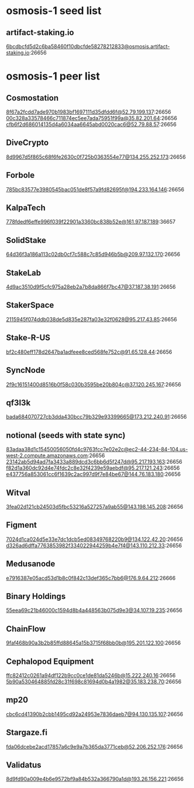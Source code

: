 # osmosis-1 seed list

## artifact-staking.io 
6bcdbcfd5d2c6ba58460f10dbcfde58278212833@osmosis.artifact-staking.io:26656

# osmosis-1 peer list

## Cosmostation

8f67a2fcdd7ade970b1983bf1697111d35dfdd6f@52.79.199.137:26656
00c328a33578466c711874ec5ee7ada75951f99a@35.82.201.64:26656
cfb6f2d686014135d4a6034aa6645abd0020cac6@52.79.88.57:26656

## DiveCrypto
8d9967d5f865c68f6fe2630c0f725b0363554e77@134.255.252.173:26656

## Forbole
785bc83577e3980545bac051de8f57a9fd82695f@194.233.164.146:26656

## KalpaTech
778fdedf6effe996f039f22901a3360bc838b52e@161.97.187.189:36657

## SolidStake
64d36f3a186a113c02db0cf7c588c7c85d946b5b@209.97.132.170:26656

## StakeLab
4d9ac3510d9f5cfc975a28eb2a7b8da866f7bc47@37.187.38.191:26656

## StakerSpace
2115945f074ddb038de5d835e287fa03e32f0628@95.217.43.85:26656

## Stake-R-US
bf2c480eff178d2647ba1adfeee8ced568fe752c@91.65.128.44:26656

## SyncNode
2f9c16151400d8516b0f58c030b3595be20b804c@37.120.245.167:26656

## qf3l3k
bada684070727cb3dda430bcc79b329e93399665@173.212.240.91:26656

## notional (seeds with state sync)
83adaa38d1c15450056050fd4c9763fcc7e02e2c@ec2-44-234-84-104.us-west-2.compute.amazonaws.com:26656
23142ab5d94ad7fa3433a889dcd3c6bb6d5f247d@95.217.193.163:26656
f82d1a360dc92d4e74fdc2c8e32f4239e59aebdf@95.217.121.243:26656
e437756a853061cc6f1639c2ac997d9f7e84be67@144.76.183.180:26656

## Witval
3fea02d121cb24503d5fbc53216a527257a9ab55@143.198.145.208:26656

## Figment
7024d1ca024d5e33e7dc1dcb5ed08349768220b9@134.122.42.20:26656
d326ad6dffa7763853982f334022944259b4e7f4@143.110.212.33:26656

## Medusanode
e7916387e05acd53d1b8c0f842c13def365c7bb6@176.9.64.212:26666

## Binary Holdings
55eea69c21b46000c1594d8b4a448563b075d9e3@34.107.19.235:26656

## ChainFlow
9faf468b90a3b2b85ffd88645a15b3715f68bb0b@195.201.122.100:26656

## Cephalopod Equipment
ffc82412c0261a94df122b9cc0ce1de81da5246b@15.222.240.16:26656
5b90a530464885fd28c31f698c81694d0b4a1982@35.183.238.70:26656

## mp20
cbc6cd41390b2cbb1495cd92a24953e7836daeb7@94.130.135.107:26656

## Stargaze.fi
fda06dcebe2acd17857a6c9e9a7b365da3771ceb@52.206.252.176:26656

## Validatus
8d9fd90a009e4b6e9572bf9a84b532a366790a1d@193.26.156.221:26656
